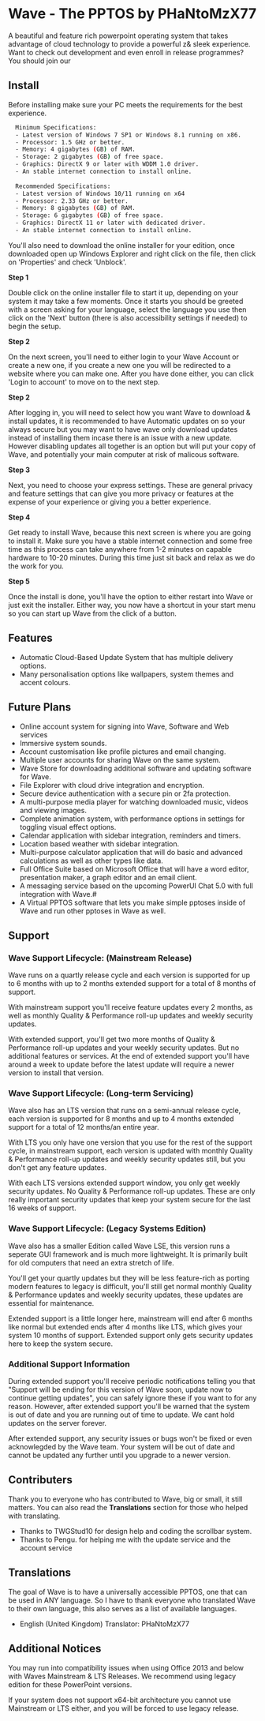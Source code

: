 # Wave - The PPTOS by PHaNtoMzX77
A beautiful and feature rich powerpoint operating system that takes advantage of cloud technology to provide a powerful z& sleek experience. Want
to check out development and even enroll in release programmes? You should join our <Discord>

## Install
Before installing make sure your PC meets the requirements for the best experience.

```bash
  Minimum Specifications:
  - Latest version of Windows 7 SP1 or Windows 8.1 running on x86.
  - Processor: 1.5 GHz or better.
  - Memory: 4 gigabytes (GB) of RAM.
  - Storage: 2 gigabytes (GB) of free space.
  - Graphics: DirectX 9 or later with WDDM 1.0 driver.
  - An stable internet connection to install online.
  
  Recommended Specifications:
  - Latest version of Windows 10/11 running on x64
  - Processor: 2.33 GHz or better.
  - Memory: 8 gigabytes (GB) of RAM.
  - Storage: 6 gigabytes (GB) of free space.
  - Graphics: DirectX 11 or later with dedicated driver.
  - An stable internet connection to install online.
```

You'll also need to download the online installer for your edition, once downloaded open up Windows Explorer and right click on the file, then click on 'Properties' and check 'Unblock'.

**Step 1**

Double click on the online installer file to start it up, depending on your system it may take a few moments. Once it starts you should be greeted with a screen asking for your language, select the language you use then click on the 'Next' button (there is also accessibility settings if needed) to begin the setup.

**Step 2**

On the next screen, you'll need to either login to your Wave Account or create a new one, if you create a new one you will be redirected to a website where you
can make one. After you have done either, you can click 'Login to account' to move on to the next step.

**Step 2**

After logging in, you will need to select how you want Wave to download & install updates, it is recommended to have Automatic updates on so your always secure
but you may want to have wave only download updates instead of installing them incase there is an issue with a new update. However disabling updates all together
is an option but will put your copy of Wave, and potentially your main computer at risk of malicous software.

**Step 3**

Next, you need to choose your express settings. These are general privacy and feature settings that can give you more privacy or features at the expense of 
your experience or giving you a better experience.

**Step 4**

Get ready to install Wave, because this next screen is where you are going to install it. Make sure you have a stable internet connection and some free time
as this process can take anywhere from 1-2 minutes on capable hardware to 10-20 minutes. During this time just sit back and relax as we do the work for you.

**Step 5**

Once the install is done, you'll have the option to either restart into Wave or just exit the installer. Either way, you now have a shortcut in your start menu so you can start up Wave from the click of a button.

## Features

- Automatic Cloud-Based Update System that has multiple delivery options.
- Many personalisation options like wallpapers, system themes and accent colours.

## Future Plans

- Online account system for signing into Wave, Software and Web services
- Immersive system sounds.
- Account customisation like profile pictures and email changing.
- Multiple user accounts for sharing Wave on the same system.
- Wave Store for downloading additional software and updating software for Wave.
- File Explorer with cloud drive integration and encryption.
- Secure device authentication with a secure pin or 2fa protection.
- A multi-purpose media player for watching downloaded music, videos and viewing images.
- Complete animation system, with performance options in settings for toggling visual effect options.
- Calendar application with sidebar integration, reminders and timers. 
- Location based weather with sidebar integration.
- Multi-purpose calculator application that will do basic and advanced calculations as well as other types like data.
- Full Office Suite based on Microsoft Office that will have a word editor, presentation maker, a graph editor and an email client.
- A messaging service based on the upcoming PowerUI Chat 5.0 with full integration with Wave.#
- A Virtual PPTOS software that lets you make simple pptoses inside of Wave and run other pptoses in Wave as well.

## Support
### Wave Support Lifecycle: (Mainstream Release)
Wave runs on a quartly release cycle and each version is supported for up to 6 months with up to 2 months extended support for a
total of 8 months of support. 

With mainstream support you'll receive feature updates every 2 months, as well as monthly Quality & Performance roll-up updates and weekly
security updates.

With extended support, you'll get two more months of Quality & Performance roll-up updates and your weekly security updates. But no
additional features or services. At the end of extended support you'll have around a week to update before the latest update will require a
newer version to install that version.
### Wave Support Lifecycle: (Long-term Servicing)
Wave also has an LTS version that runs on a semi-annual release cycle, each version is supported for 8 months and up to 4 months extended 
support for a total of 12 months/an entire year.

With LTS you only have one version that you use for the rest of the support cycle, in mainstream support, each version is updated with
monthly Quality & Performance roll-up updates and weekly security updates still, but you don't get any feature updates.

With each LTS versions extended support window, you only get weekly security updates. No Quality & Performance roll-up updates. These
are only really important security updates that keep your system secure for the last 16 weeks of support.
### Wave Support Lifecycle: (Legacy Systems Edition)
Wave also has a smaller Edition called Wave LSE, this version runs a seperate GUI framework and is much more lightweight. It is primarily
built for old computers that need an extra stretch of life.

You'll get your quartly updates but they will be less feature-rich as porting modern features to legacy is difficult, you'll still get
normal monthly Quality & Performance updates and weekly security updates, these updates are essential for maintenance.

Extended support is a little longer here, mainstream will end after 6 months like normal but extended ends after 4 months like LTS, which
gives your system 10 months of support. Extended support only gets security updates here to keep the system secure.
### Additional Support Information
During extended support you'll receive periodic notifications telling you that "Support will be ending for this version of Wave soon, 
update now to continue getting updates", you can safely ignore these if you want to for any reason. However, after extended support
you'll be warned that the system is out of date and you are running out of time to update. We cant hold updates on the server forever.

After extended support, any security issues or bugs won't be fixed or even acknowlegded by the Wave team. Your system will be out of date 
and cannot be updated any further until you upgrade to a newer version.

## Contributers
Thank you to everyone who has contributed to Wave, big or small, it still matters. You can also read the **Translations** section for those
who helped with translating.

- Thanks to TWGStud10 for design help and coding the scrollbar system.
- Thanks to Pengu. for helping me with the update service and the account service

## Translations
The goal of Wave is to have a universally accessible PPTOS, one that can be used in ANY language. So I have to thank everyone who 
translated Wave to their own language, this also serves as a list of available languages.

- English (United Kingdom) Translator: PHaNtoMzX77

## Additional Notices
You may run into compatibility issues when using Office 2013 and below with Waves Mainstream & LTS Releases. We recommend using
legacy edition for these PowerPoint versions.

If your system does not support x64-bit architecture you cannot use Mainstream or LTS either, and you will be forced to use legacy
release.
